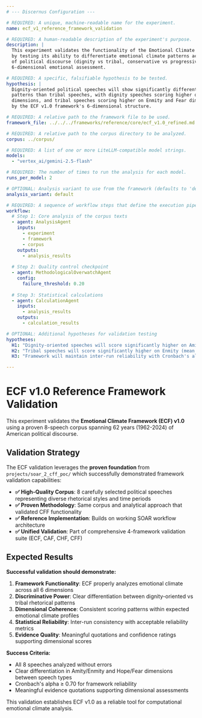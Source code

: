 ```yaml
---
# --- Discernus Configuration ---

# REQUIRED: A unique, machine-readable name for the experiment.
name: ecf_v1_reference_framework_validation

# REQUIRED: A human-readable description of the experiment's purpose.
description: |
  This experiment validates the functionality of the Emotional Climate Framework (ECF) v1.0
  by testing its ability to differentiate emotional climate patterns across different types 
  of political discourse (dignity vs tribal, conservative vs progressive) using its 
  6-dimensional emotional assessment.

# REQUIRED: A specific, falsifiable hypothesis to be tested.
hypothesis: |
  Dignity-oriented political speeches will show significantly different emotional climate 
  patterns than tribal speeches, with dignity speeches scoring higher on Amity and Hope 
  dimensions, and tribal speeches scoring higher on Enmity and Fear dimensions, as measured 
  by the ECF v1.0 framework's 6-dimensional structure.

# REQUIRED: A relative path to the framework file to be used.
framework_file: ../../../frameworks/reference/core/ecf_v1.0_refined.md

# REQUIRED: A relative path to the corpus directory to be analyzed.
corpus: ../corpus/

# REQUIRED: A list of one or more LiteLLM-compatible model strings.
models:
  - "vertex_ai/gemini-2.5-flash"

# REQUIRED: The number of times to run the analysis for each model.
runs_per_model: 2

# OPTIONAL: Analysis variant to use from the framework (defaults to 'default')
analysis_variant: default

# REQUIRED: A sequence of workflow steps that define the execution pipeline.
workflow:
  # Step 1: Core analysis of the corpus texts
  - agent: AnalysisAgent
    inputs:
      - experiment
      - framework
      - corpus
    outputs:
      - analysis_results
      
  # Step 2: Quality control checkpoint  
  - agent: MethodologicalOverwatchAgent
    config:
      failure_threshold: 0.20
      
  # Step 3: Statistical calculations
  - agent: CalculationAgent
    inputs:
      - analysis_results
    outputs:
      - calculation_results

# OPTIONAL: Additional hypotheses for validation testing
hypotheses:
  H1: "Dignity-oriented speeches will score significantly higher on Amity (mean difference > 0.3)"
  H2: "Tribal speeches will score significantly higher on Enmity (mean difference > 0.3)" 
  H3: "Framework will maintain inter-run reliability with Cronbach's alpha > 0.70"

---
```


# ECF v1.0 Reference Framework Validation

This experiment validates the **Emotional Climate Framework (ECF) v1.0** using a proven 8-speech corpus spanning 62 years (1962-2024) of American political discourse.

## Validation Strategy

The ECF validation leverages the **proven foundation** from `projects/soar_2_cff_poc/` which successfully demonstrated framework validation capabilities:

- **✅ High-Quality Corpus**: 8 carefully selected political speeches representing diverse rhetorical styles and time periods
- **✅ Proven Methodology**: Same corpus and analytical approach that validated CFF functionality  
- **✅ Reference Implementation**: Builds on working SOAR workflow architecture
- **✅ Unified Validation**: Part of comprehensive 4-framework validation suite (ECF, CAF, CHF, CFF)

## Expected Results

**Successful validation should demonstrate:**

1. **Framework Functionality**: ECF properly analyzes emotional climate across all 6 dimensions
2. **Discriminative Power**: Clear differentiation between dignity-oriented vs tribal rhetorical patterns
3. **Dimensional Coherence**: Consistent scoring patterns within expected emotional climate profiles
4. **Statistical Reliability**: Inter-run consistency with acceptable reliability metrics
5. **Evidence Quality**: Meaningful quotations and confidence ratings supporting dimensional scores

**Success Criteria:**
- All 8 speeches analyzed without errors
- Clear differentiation in Amity/Enmity and Hope/Fear dimensions between speech types  
- Cronbach's alpha ≥ 0.70 for framework reliability
- Meaningful evidence quotations supporting dimensional assessments

This validation establishes ECF v1.0 as a reliable tool for computational emotional climate analysis. 